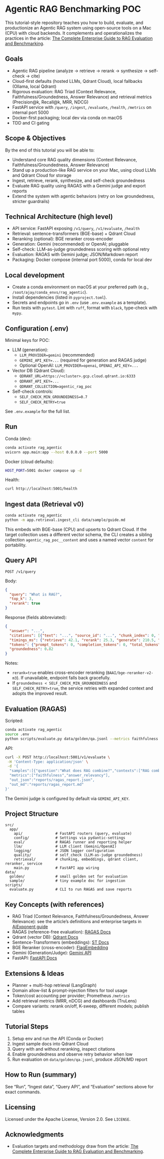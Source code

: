 # Agentic RAG Benchmarking POC

This tutorial-style repository teaches you how to build, evaluate, and productionize an Agentic RAG system using open-source tools on a Mac (CPU) with cloud backends. It complements and operationalizes the practices in the article: [The Complete Enterprise Guide to RAG Evaluation and Benchmarking](https://aiexponent.com/the-complete-enterprise-guide-to-rag-evaluation-and-benchmarking/).

## Goals
- Agentic RAG pipeline (analyze → retrieve → rerank → synthesize → self-check → cite)
- Cloud-first defaults (hosted LLMs, Qdrant Cloud), local fallbacks (Ollama, local Qdrant)
- Rigorous evaluation: RAG Triad (Context Relevance, Faithfulness/Groundedness, Answer Relevance) and retrieval metrics (Precision@k, Recall@k, MRR, NDCG)
- FastAPI service with `/query`, `/ingest`, `/evaluate`, `/health`, `/metrics` on internal port 5000
- Docker-first packaging; local dev via conda on macOS
- TDD and CI gating

## Scope & Objectives

By the end of this tutorial you will be able to:
- Understand core RAG quality dimensions (Context Relevance, Faithfulness/Groundedness, Answer Relevance)
- Stand up a production-like RAG service on your Mac, using cloud LLMs and Qdrant Cloud for storage
- Ingest, retrieve, rerank, synthesize, and self-check groundedness
- Evaluate RAG quality using RAGAS with a Gemini judge and export reports
- Extend the system with agentic behaviors (retry on low groundedness, stricter guardrails)

## Technical Architecture (high level)
- API service: FastAPI exposing `/v1/query`, `/v1/evaluate`, `/health`
- Retrieval: sentence-transformers (BGE-base) + Qdrant Cloud
- Reranking (optional): BGE reranker cross-encoder
- Generation: Gemini (recommended) or OpenAI; pluggable
- Self-check: LLM-as-judge groundedness scoring with optional retry
- Evaluation: RAGAS with Gemini judge; JSON/Markdown report
- Packaging: Docker compose (internal port 5000), conda for local dev

## Local development
- Create a conda environment on macOS at your preferred path (e.g., `/soot/ajay/conda_envs/rag_agentic`).
- Install dependencies (listed in `pyproject.toml`).
- Secrets and endpoints go in `.env` (use `.env.example` as a template).
- Run tests with `pytest`. Lint with `ruff`, format with `black`, type-check with `mypy`.

## Configuration (.env)
Minimal keys for POC:

- LLM (generation):
  - `LLM_PROVIDER=gemini` (recommended)
  - `GEMINI_API_KEY=...` (required for generation and RAGAS judge)
  - Optional OpenAI: `LLM_PROVIDER=openai`, `OPENAI_API_KEY=...`
- Vector DB (Qdrant Cloud):
  - `QDRANT_URL=https://<cluster>.gcp.cloud.qdrant.io:6333`
  - `QDRANT_API_KEY=...`
  - `QDRANT_COLLECTION=agentic_rag_poc`
- Self-check controls:
  - `SELF_CHECK_MIN_GROUNDEDNESS=0.7`
  - `SELF_CHECK_RETRY=true`

See `.env.example` for the full list.

## Run

Conda (dev):

```bash
conda activate rag_agentic
uvicorn app.main:app --host 0.0.0.0 --port 5000
```

Docker (cloud defaults):

```bash
HOST_PORT=5001 docker compose up -d
```

Health:

```bash
curl http://localhost:5001/health
```

## Ingest data (Retrieval v0)

```bash
conda activate rag_agentic
python -m app.retrieval.ingest_cli data/sample/guide.md
```

This embeds with BGE-base (CPU) and upserts to Qdrant Cloud. If the target collection uses a different vector schema, the CLI creates a sibling collection `agentic_rag_poc__content` and uses a named vector `content` for portability.

## Query API

`POST /v1/query`

Body:

```json
{
  "query": "What is RAG?",
  "top_k": 3,
  "rerank": true
}
```

Response (fields abbreviated):

```json
{
  "answer": "...",
  "citations": [{"text": "...", "source_id": "...", "chunk_index": 0, "score": 0.91}],
  "timings_ms": {"retrieve": 42.1, "rerank": 25.3, "generate": 210.5, "self_check": 180.2},
  "tokens": {"prompt_tokens": 0, "completion_tokens": 0, "total_tokens": 0},
  "groundedness": 0.82
}
```

Notes:
- `rerank=true` enables cross-encoder reranking (`BAAI/bge-reranker-v2-m3`). If unavailable, endpoint falls back gracefully.
- If `groundedness < SELF_CHECK_MIN_GROUNDEDNESS` and `SELF_CHECK_RETRY=true`, the service retries with expanded context and adopts the improved result.

## Evaluation (RAGAS)

Scripted:

```bash
conda activate rag_agentic
source .env
python scripts/evaluate.py data/golden/qa.jsonl --metrics faithfulness answer_relevancy --out reports/ragas_report.json
```

API:

```bash
curl -X POST http://localhost:5001/v1/evaluate \
 -H 'Content-Type: application/json' \
 -d '{
  "samples":[{"question":"What does RAG combine?","contexts":["RAG combines retrieval and generation."],"answer":"RAG combines retrieval and generation.","ground_truths":["RAG combines retrieval and generation."]}],
  "metrics":["faithfulness","answer_relevancy"],
  "out_json":"reports/ragas_report.json",
  "out_md":"reports/ragas_report.md"
}'
```

The Gemini judge is configured by default via `GEMINI_API_KEY`.

## Project Structure

```
src/
  app/
    api/               # FastAPI routers (query, evaluate)
    config/            # Settings via pydantic-settings
    eval/              # RAGAS runner and reporting helper
    llm/               # LLM client (Gemini/OpenAI)
    logging/           # JSON logger configuration
    quality/           # self_check (LLM-as-judge groundedness)
    retrieval/         # chunking, embeddings, qdrant client, reranker, service
    main.py            # FastAPI app wiring
data/
  golden/              # small golden set for evaluation
  sample/              # tiny example doc for ingestion
scripts/
  evaluate.py          # CLI to run RAGAS and save reports
```

## Key Concepts (with references)

- RAG Triad (Context Relevance, Faithfulness/Groundedness, Answer Relevance): see the article’s definitions and enterprise targets in [AiExponent guide](https://aiexponent.com/the-complete-enterprise-guide-to-rag-evaluation-and-benchmarking/)
- RAGAS (reference-free evaluation): [RAGAS Docs](https://github.com/explodinggradients/ragas)
- Qdrant (vector DB): [Qdrant Docs](https://qdrant.tech/documentation/)
- Sentence-Transformers (embeddings): [ST Docs](https://www.sbert.net/)
- BGE Reranker (cross-encoder): [FlagEmbedding](https://github.com/FlagOpen/FlagEmbedding)
- Gemini (Generation/Judge): [Gemini API](https://ai.google.dev/)
- FastAPI: [FastAPI Docs](https://fastapi.tiangolo.com/)

## Extensions & Ideas
- Planner + multi-hop retrieval (LangGraph)
- Domain allow-list & prompt-injection filters for tool usage
- Token/cost accounting per provider; Prometheus `/metrics`
- Add retrieval metrics (MRR, nDCG) and dashboards (TruLens)
- Compare variants: rerank on/off, K-sweep, different models; publish tables

## Tutorial Steps
1) Setup env and run the API (Conda or Docker)
2) Ingest sample docs into Qdrant Cloud
3) Query with and without reranking, inspect citations
4) Enable groundedness and observe retry behavior when low
5) Run evaluation on `data/golden/qa.jsonl`, produce JSON/MD report

## How to Run (summary)
See “Run”, “Ingest data”, “Query API”, and “Evaluation” sections above for exact commands.

## Licensing
Licensed under the Apache License, Version 2.0. See `LICENSE`.

## Acknowledgments
- Evaluation targets and methodology draw from the article: [The Complete Enterprise Guide to RAG Evaluation and Benchmarking](https://aiexponent.com/the-complete-enterprise-guide-to-rag-evaluation-and-benchmarking/).


